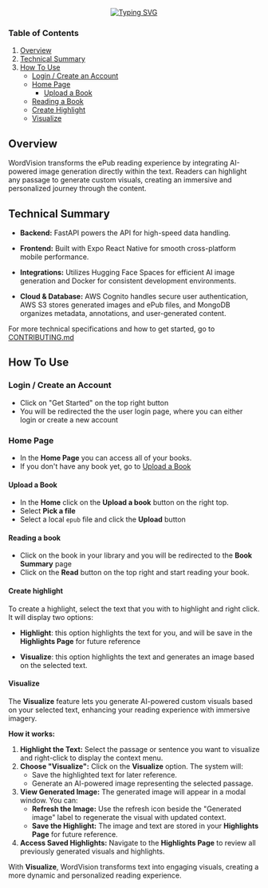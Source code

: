 <div align="center">

[![Typing SVG](https://readme-typing-svg.herokuapp.com?font=Fira+Code&weight=500&size=47&letterSpacing=.2rem&pause=1000&color=CDCAC6&vCenter=true&width=456&height=104&lines=WordVision)](https://git.io/typing-svg)

</div>

### Table of Contents

1. [Overview](#overview)
2. [Technical Summary](#technical-summary)
3. [How To Use](#how-to-use)
   - [Login / Create an Account](#login--create-an-account)
   - [Home Page](#home-page)
     - [Upload a Book](#upload-a-book)
   - [Reading a Book](#reading-a-book)
   - [Create Highlight](#create-highlight)
   - [Visualize](#visualize)

## Overview

WordVision transforms the ePub reading experience by integrating AI-powered image generation directly within the text. Readers can highlight any passage to generate custom visuals, creating an immersive and personalized journey through the content.

## Technical Summary

- **Backend:** FastAPI powers the API for high-speed data handling.

- **Frontend:** Built with Expo React Native for smooth cross-platform mobile performance.

- **Integrations:** Utilizes Hugging Face Spaces for efficient AI image generation and Docker for consistent development environments.

- **Cloud & Database:** AWS Cognito handles secure user authentication, AWS S3 stores generated images and ePub files, and MongoDB organizes metadata, annotations, and user-generated content.

For more technical specifications and how to get started, go to [CONTRIBUTING.md](./CONTRIBUITING.md)

## How To Use

### Login / Create an Account

- Click on "Get Started" on the top right button
- You will be redirected the the user login page, where you can either login or create a new account

### Home Page

- In the **Home Page** you can access all of your books.
- If you don't have any book yet, go to [Upload a Book](#upload-a-book)

#### Upload a Book

- In the **Home** click on the **Upload a book** button on the right top.
- Select **Pick a file**
- Select a local `epub` file and click the **Upload** button

#### Reading a book

- Click on the book in your library and you will be redirected to the **Book Summary** page
- Click on the **Read** button on the top right and start reading your book.

#### Create highlight

To create a highlight, select the text that you with to highlight and right click. It will display two options:

- **Highlight**: this option highlights the text for you, and will be save in the **Highlights Page** for future reference

- **Visualize**: this option highlights the text and generates an image based on the selected text.

#### Visualize

The **Visualize** feature lets you generate AI-powered custom visuals based on your selected text, enhancing your reading experience with immersive imagery.

**How it works:**

1. **Highlight the Text:** Select the passage or sentence you want to visualize and right-click to display the context menu.
2. **Choose "Visualize":** Click on the **Visualize** option. The system will:
   - Save the highlighted text for later reference.
   - Generate an AI-powered image representing the selected passage.
3. **View Generated Image:** The generated image will appear in a modal window. You can:
   - **Refresh the Image:** Use the refresh icon beside the "Generated image" label to regenerate the visual with updated context.
   - **Save the Highlight:** The image and text are stored in your **Highlights Page** for future reference.
4. **Access Saved Highlights:** Navigate to the **Highlights Page** to review all previously generated visuals and highlights.

With **Visualize**, WordVision transforms text into engaging visuals, creating a more dynamic and personalized reading experience.
